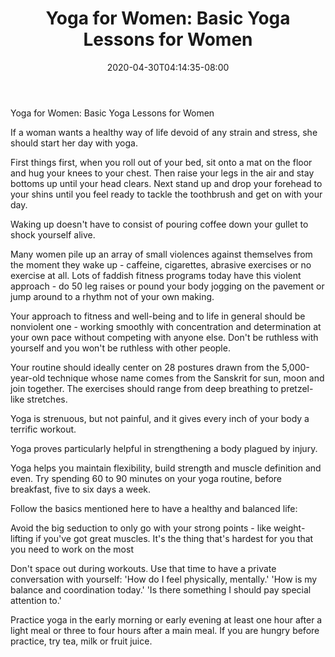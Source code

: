 ﻿---
title: "Yoga for Women: Basic Yoga Lessons for Women"
date: 2020-04-30T04:14:35-08:00
description: "yoga Tips for Web Success"
featured_image: "/images/yoga.jpg"
tags: ["yoga"]
---

Yoga for Women: Basic Yoga Lessons for Women

If a woman wants a healthy way of life devoid of any strain and stress, she should start her day with yoga.

First things first, when you roll out of your bed, sit onto a mat on the floor and hug your knees to your chest. Then raise your legs in the air and stay bottoms up until your head clears. Next stand up and drop your forehead to your shins until you feel ready to tackle the toothbrush and get on with your day.

Waking up doesn't have to consist of pouring coffee down your gullet to shock yourself alive. 

Many women pile up an array of small violences against themselves from the moment they wake up - caffeine, cigarettes, abrasive exercises or no exercise at all. Lots of faddish fitness programs today have this violent approach - do 50 leg raises or pound your body jogging on the pavement or jump around to a rhythm not of your own making.

Your approach to fitness and well-being and to life in general should be nonviolent one - working smoothly with concentration and determination at your own pace without competing with anyone else. Don't be ruthless with yourself and you won't be ruthless with other people.

Your routine should ideally center on 28 postures drawn from the 5,000-year-old technique whose name comes from the Sanskrit for sun, moon and join together. The exercises should range from deep breathing to pretzel-like stretches.

Yoga is strenuous, but not painful, and it gives every inch of your body a terrific workout.

Yoga proves particularly helpful in strengthening a body plagued by injury.

Yoga helps you maintain flexibility, build strength and muscle definition and even. Try spending 60 to 90 minutes on your yoga routine, before breakfast, five to six days a week.

Follow the basics mentioned here to have a healthy and balanced life:

Avoid the big seduction to only go with your strong points - like weight-lifting if you've got great muscles. It's the thing that's hardest for you that you need to work on the most

Don't space out during workouts. Use that time to have a private conversation with yourself: 'How do I feel physically, mentally.' 'How is my balance and coordination today.' 'Is there something I should pay special attention to.' 

Practice yoga in the early morning or early evening at least one hour after a light meal or three to four hours after a main meal. If you are hungry before practice, try tea, milk or fruit juice.

